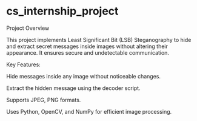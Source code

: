 # cs_internship_project
Project Overview

This project implements Least Significant Bit (LSB) Steganography to hide and extract secret messages inside images without altering their appearance. It ensures secure and undetectable communication.

Key Features:

Hide messages inside any image without noticeable changes.

Extract the hidden message using the decoder script.

Supports JPEG, PNG formats.

Uses Python, OpenCV, and NumPy for efficient image processing.
